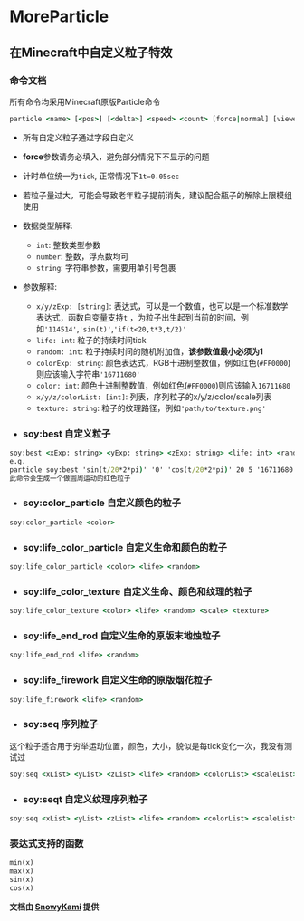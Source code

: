 # MoreParticle

## 在Minecraft中自定义粒子特效

### 命令文档

所有命令均采用Minecraft原版Particle命令

```cmd
particle <name> [<pos>] [<delta>] <speed> <count> [force|normal] [viewers] [tag]
```

- 所有自定义粒子通过<name>字段自定义
- **force**参数请务必填入，避免部分情况下不显示的问题
- 计时单位统一为`tick`, 正常情况下`1t=0.05sec`
- 若粒子量过大，可能会导致老年粒子提前消失，建议配合瓶子的解除上限模组使用

- 数据类型解释:
    - `int`: 整数类型参数
    - `number`: 整数，浮点数均可
    - `string`: 字符串参数，需要用单引号包裹

- 参数解释:
    - `x/y/zExp: [string]`: 表达式，可以是一个数值，也可以是一个标准数学表达式，函数自变量支持`t`
      ，为粒子出生起到当前的时间，例如`'114514'`,`'sin(t)'`,`'if(t<20,t*3,t/2)'`
    - `life: int`: 粒子的持续时间tick
    - `random: int`: 粒子持续时间的随机附加值，**该参数值最小必须为1**
    - `colorExp: string`: 颜色表达式，RGB十进制整数值，例如红色(`#FF0000`)则应该输入字符串`'16711680'`
    - `color: int`: 颜色十进制整数值，例如红色(`#FF0000`)则应该输入`16711680`
    - `x/y/z/colorList: [int]`: 列表，序列粒子的x/y/z/color/scale列表
    - `texture: string`: 粒子的纹理路径，例如`'path/to/texture.png'`

- ### **soy:best** 自定义粒子

```cmd
soy:best <xExp: string> <yExp: string> <zExp: string> <life: int> <random: int> <colorExp: string>
e.g.
particle soy:best 'sin(t/20*2*pi)' '0' 'cos(t/20*2*pi)' 20 5 '16711680' ~ ~1 ~ 0 0 0 0 1 force @a
此命令会生成一个做圆周运动的红色粒子
```

- ### **soy:color_particle** 自定义颜色的粒子

```cmd
soy:color_particle <color>
```

- ### **soy:life_color_particle** 自定义生命和颜色的粒子

```cmd
soy:life_color_particle <color> <life> <random>
```

- ### **soy:life_color_texture** 自定义生命、颜色和纹理的粒子

```cmd
soy:life_color_texture <color> <life> <random> <scale> <texture>
```

- ### **soy:life_end_rod** 自定义生命的原版末地烛粒子

```cmd
soy:life_end_rod <life> <random>
```

- ### **soy:life_firework** 自定义生命的原版烟花粒子

```cmd
soy:life_firework <life> <random>
```

- ### **soy:seq** 序列粒子
这个粒子适合用于穷举运动位置，颜色，大小，貌似是每tick变化一次，我没有测试过
```cmd
soy:seq <xList> <yList> <zList> <life> <random> <colorList> <scaleList>
```

- ### **soy:seqt** 自定义纹理序列粒子
```cmd
soy:seq <xList> <yList> <zList> <life> <random> <colorList> <scaleList> <texture>
```

### 表达式支持的函数
```cmd
min(x)
max(x)
sin(x)
cos(x)
```
**文档由 [SnowyKami](https://github.com/snowykami) 提供**